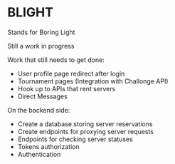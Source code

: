 # BLIGHT

Stands for Boring Light

Still a work in progress

Work that still needs to get done:
 - User profile page redirect after login
 - Tournament pages (Integration with Challonge API)
 - Hook up to APIs that rent servers
 - Direct Messages

On the backend side:
 - Create a database storing server reservations
 - Create endpoints for proxying server requests
 - Endpoints for checking server statuses
 - Tokens authorization
 - Authentication







